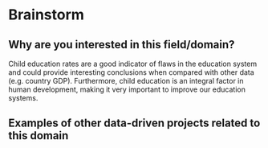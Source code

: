 # Brainstorm
## Why are you interested in this field/domain?
Child education rates are a good indicator of flaws in the education system and could provide interesting conclusions when compared with other data (e.g. country GDP). Furthermore, child education is an integral factor in human development, making it very important to improve our education systems.

## Examples of other data-driven projects related to this domain 
